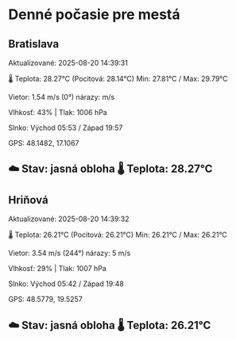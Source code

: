 ﻿# Denné počasie pre mestá

## Bratislava
Aktualizované: 2025-08-20 14:39:31

🌡️ Teplota: 28.27°C 
(Pocitová: 28.14°C)
Min: 27.81°C / Max: 29.79°C

Vietor: 1.54 m/s    (0°) 
nárazy:  m/s

Vlhkosť: 43% | Tlak: 1006 hPa

Slnko: Východ 05:53 / Západ 19:57

GPS: 48.1482, 17.1067

☁️ Stav: jasná obloha        🌡️ Teplota: 28.27°C
---

## Hriňová
Aktualizované: 2025-08-20 14:39:32

🌡️ Teplota: 26.21°C 
(Pocitová: 26.21°C)
Min: 26.21°C / Max: 26.21°C

Vietor: 3.54 m/s (244°)
nárazy: 5 m/s

Vlhkosť: 29% | Tlak: 1007 hPa

Slnko: Východ 05:42 / Západ 19:48

GPS: 48.5779, 19.5257

☁️ Stav: jasná obloha        🌡️ Teplota: 26.21°C
---
